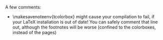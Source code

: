 A few comments:
- \makesavenoteenv{tcolorbox} might cause your compilation to fail, if your LaTeX installation is out of date! You can safely comment that line out, although the footnotes will be worse (confined to the colorboxes, instead of the pages)